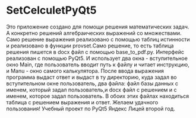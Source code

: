 # SetCelculetPyQt5
Это приложение создано для помощи решения математических задач. А конкретно решений алгебраических выражений со множествами. Само решение выражения реализовано с помощью таблиц истинности и реализовано в функции provset.Само решение, то есть таблица решения пишется в docx файл с помощью base_to_pdf.py. Интерфейс реализован с помощью PyQt5. И использует два окна - вступительное окно Main, где пользователь вводит путь к файлу и читает инструкцию, и Manu - окно самого калькулятора. После ввода выражения программа выдаст ответ и выдаст в ту директорию, куда задал во вступительном окне пользователь, два файла: файл базы данных с именем, который задал пользователь,и docx файл с решением и с именем, которое задал пользователь. В обоих этих файлах находиться таблица с решением выражения и ответ. Желаем удачного пользования! 
Учебный проект по PyQt5 Яндекс Лицей второй год.
